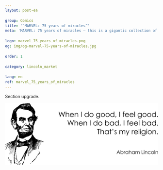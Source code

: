```yaml
---
layout: post-ea

group: Comics
title: '“MARVEL: 75 years of miracles”'
meta: 'MARVEL: 75 years of miracles – this is a gigantic collection of the most significant scenes of the exciting Marvel comic universe.'

logo: marvel_75_years_of_miracles.png
og: img/og-marvel-75-years-of-miracles.jpg

order: 1

category: lincoln_market

lang: en
ref: marvel_75_years_of_miracles
---
```


Section upgrade.  

<a data-fancybox="gallery" href="/img/programming/Lincoln.png"><img src="/img/programming/Lincoln.png" alt=""></a>
